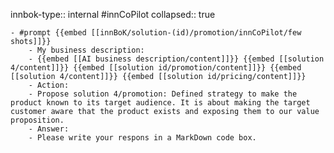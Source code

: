 innbok-type:: internal
#innCoPilot
collapsed:: true

	- #prompt {{embed [[innBoK/solution-(id)/promotion/innCoPilot/few shots]]}}
		- My business description:
		- {{embed [[AI business description/content]]}} {{embed [[solution 4/content]]}} {{embed [[solution id/promotion/content]]}} {{embed [[solution 4/content]]}} {{embed [[solution id/pricing/content]]}}
		- Action:
		- Propose solution 4/promotion: Defined strategy to make the product known to its target audience. It is about making the target customer aware that the product exists and exposing them to our value proposition.
		- Answer:
		- Please write your respons in a MarkDown code box.
